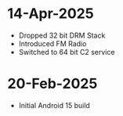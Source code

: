 # 14-Apr-2025
- Dropped 32 bit DRM Stack 
- Introduced FM Radio
- Switched to 64 bit C2 service

# 20-Feb-2025
- Initial Android 15 build

